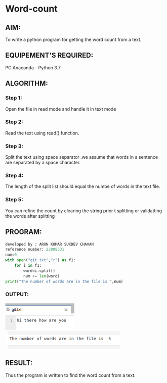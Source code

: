 # Word-count
## AIM:
To write a python program for getting the word count from a text.
## EQUIPEMENT'S REQUIRED: 
PC
Anaconda - Python 3.7
## ALGORITHM: 
### Step 1: 
Open the file in read mode and handle it in text mode

### Step 2:
Read the text using read() function.

### Step 3:
Split the text using space separator .we assume that words in a sentence are separated by a space character.

### Step 4:
The length of the split list should equal the numbe of words in the text file.

### Step 5:
You can refine the count by clearing the string prior t splitting or validatting the words after splitting

## PROGRAM:
```python
developed by : ARUN KUMAR SUKDEV CHAVAN
reference number: 22008531
num=0
with open("git.txt","r") as f1:
    for i in f1:
        word=i.split()
        num += len(word)
print("The number of words are in the file is ",num)
```

### OUTPUT:
![output](/input.png)
![output](/output.png)



## RESULT:
Thus the program is written to find the word count from a text.

